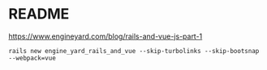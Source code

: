 # README

https://www.engineyard.com/blog/rails-and-vue-js-part-1

`rails new engine_yard_rails_and_vue --skip-turbolinks --skip-bootsnap --webpack=vue`

